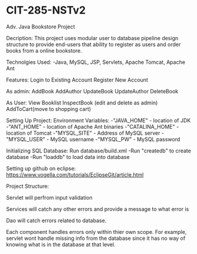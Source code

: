 # CIT-285-NSTv2
Adv. Java Bookstore Project

Decription:
    This project uses modular user to database pipeline design structure to provide end-users that ability to register as users and order books from a online bookstore. 
    
Technolgies Used:
        -Java, MySQL, JSP, Servlets, Apache Tomcat, Apache Ant
  
Features:
  Login to Existing Account
  Register New Account

  As admin:
    AddBook
    AddAuthor
    UpdateBook
    UpdateAuthor
    DeleteBook

  As User:
    View Booklist
    InspectBook (edit and delete as admin)
    AddToCart(move to shopping cart)
  
  
Setting Up Project:
  Environment Variables:
    -"JAVA_HOME" - location of JDK
    -"ANT_HOME" - location of Apache Ant binaries
    -"CATALINA_HOME" - location of Tomcat
    -"MYSQL_SITE" - Address of MySQL server
    -"MYSQL_USER" - MySQL username
    -"MYSQL_PW" - MySQL password

  Initializing SQL Database:
    Run database/build.xml
    -Run "createdb" to create database
    -Run "loaddb" to load data into database
    
  Setting up github on eclipse:
    https://www.vogella.com/tutorials/EclipseGit/article.html

  Project Structure:

  Servlet will perfrom input validation

  Services will catch any other errors and provide a message to what error is

  Dao will catch errors related to database.

  Each component handles errors only within thier own scope. For example, servlet wont handle missing info from the database 
  since it has no way of knowing what is in the database at that level.



